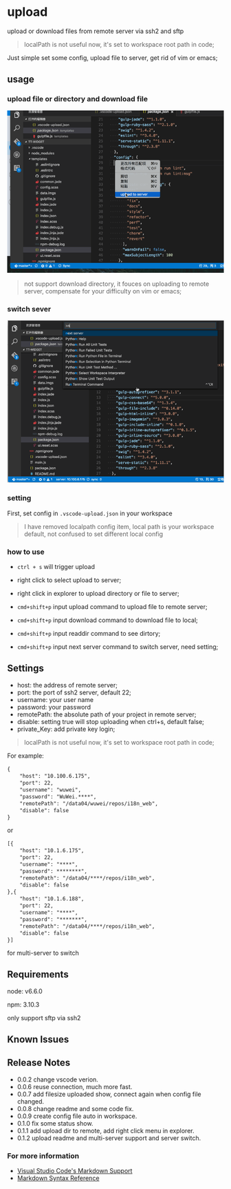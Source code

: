 # upload

upload or download files from remote server via ssh2 and sftp
> localPath is not useful now, it's set to workspace root path in code;

Just simple set some config, upload file to server, get rid of vim or emacs;

## usage

### upload file or directory and download file

![usage](./upload.gif)

> not support download directory, it fouces on uploading to remote server, 
compensate for your difficulty on vim or emacs;

### switch sever

![switch](./switch.gif)

### setting
First, set config in `.vscode-upload.json` in your workspace

> I have removed localpath config item, local path is your workspace default, not confused to set different local config

### how to use

* `ctrl + s` will trigger upload

* right click to select upload to server;

* right click in explorer to upload directory or file to server;

* `cmd+shift+p` input upload command to upload file to remote server;

* `cmd+shift+p` input download command to download file to local;

* `cmd+shift+p` input readdir command to see dirtory;

* `cmd+shift+p` input next server command to switch server, need setting;

## Settings

* host: the address of remote server;
* port: the port of ssh2 server, default 22;
* username: your user name
* password: your password
* remotePath: the absolute path of your project in remote server;
* disable: setting true will stop uploading when ctrl+s, default false;
* private_Key: add private key login;

> localPath is not useful now, it's set to workspace root path in code;

For example:

```
{
    "host": "10.100.6.175",
    "port": 22,
    "username": "wuwei",
    "password": "WuWei.****",
    "remotePath": "/data04/wuwei/repos/i18n_web",
    "disable": false
}
```
or
```
[{
    "host": "10.1.6.175",
    "port": 22,
    "username": "****",
    "password": ********",
    "remotePath": "/data04/****/repos/i18n_web",
    "disable": false
},{
    "host": "10.1.6.188",
    "port": 22,
    "username": "****",
    "password": "*******",
    "remotePath": "/data04/****/repos/i18n_web",
    "disable": false
}]
```
for multi-server to switch

## Requirements

node: v6.6.0

npm: 3.10.3

only support sftp via ssh2

## Known Issues

## Release Notes

* 0.0.2 change vscode verion.
* 0.0.6 reuse connection, much more fast.
* 0.0.7 add filesize uploaded show, connect again when config file changed.
* 0.0.8 change readme and some code fix.
* 0.0.9 create config file auto in workspace.
* 0.1.0 fix some status show.
* 0.1.1 add upload dir to remote, add right click menu in explorer.
* 0.1.2 upload readme and multi-server support and server switch.

### For more information

* [Visual Studio Code's Markdown Support](http://code.visualstudio.com/docs/languages/markdown)
* [Markdown Syntax Reference](https://help.github.com/articles/markdown-basics/)

